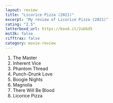 ```yaml
---
layout: review
title: "Licorice Pizza (2021)"
excerpt: "My review of Licorice Pizza (2021)"
rating: "2.5"
letterboxd_url: https://boxd.it/2ubGd5
mst3k: false
rifftrax: false
category: movie-review
---
```


1. The Master
2. Inherent Vice
3. Phantom Thread
4. Punch-Drunk Love
5. Boogie Nights
6. Magnolia
7. There Will Be Blood
8. Licorice Pizza
